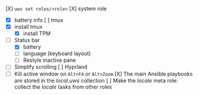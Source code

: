 [X] `uws set roles/<role>`
[X] system role
  * [X] battery info
[ ] tmux
  * [X] install tmux
    * [X] install TPM
  * [ ] Status bar
    * [X] battery
    * [ ] language (keyboard layout)
    * [ ] Restyle inactive pane
  * [ ] Simplify scrolling
[ ] Hyprland
  * [ ] Kill active window on `Alt+F4` or `Alt+Zoom`
[X] The main Ansible playbooks are stored in the *local.uws* collection
[ ] Make the *locale* meta role: collect the *locale* tasks from other roles
